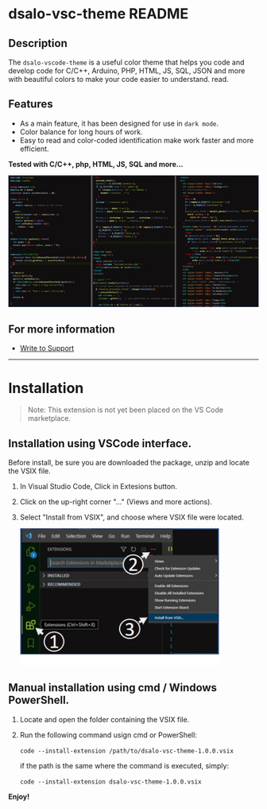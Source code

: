 # dsalo-vsc-theme README

## Description  

The `dsalo-vscode-theme` is a useful color theme that helps you code and develop code for C/C++, Arduino, PHP, HTML, JS, SQL, JSON and more with beautiful colors to make your code easier to understand. read.

## Features
* As a main feature, it has been designed for use in `dark mode`.
* Color balance for long hours of work.
* Easy to read and color-coded identification make work faster and more efficient.
 

**Tested with C/C++, php, HTML, JS, SQL and more...**



!["How it looks like"](https://github.com/dmsalo/VSC-dsalo-Theme/raw/HEAD/assets/dsalo-theme.jpg)


## For more information

* [Write to Support](email:dmsalomonr@gmail.com)

---
# Installation
>Note: This extension is not yet been placed on the VS Code marketplace.

## Installation using VSCode interface.
Before install, be sure you are downloaded the package, unzip and locate the VSIX file.

1. In Visual Studio Code, Click in Extesions button.
2. Click on the up-right corner "..." (Views and more actions).
3. Select "Install from VSIX", and choose where VSIX file were located.

    <img src="https://github.com/dmsalo/VSC-dsalo-Theme/raw/HEAD/assets/how_install.jpg" width="400"/>
    
## Manual installation using cmd / Windows PowerShell.

1. Locate and open the folder containing the VSIX file.
2. Run the following command usign cmd or PowerShell:
  
   `code --install-extension /path/to/dsalo-vsc-theme-1.0.0.vsix`

   if the path is the same where the command is executed, simply:

   `code --install-extension dsalo-vsc-theme-1.0.0.vsix`


**Enjoy!**
